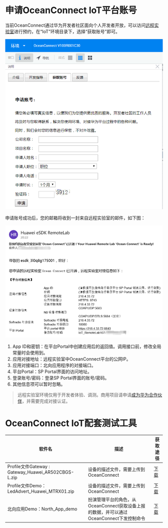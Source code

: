 # 申请OceanConnect IoT平台账号

当前OceanConnect通过华为开发者社区面向个人开发者开放，可以访问[远程实验室](http://esdkremotelab.huawei.com/RM/Diagram/Index/9cec2dce-1f02-47d0-a67f-5d400f7c3d7b?diagramType=Topology)进行预约，在“IoT”环境目录下，选择“获取账号”即可。

![](images/oc-apply.png)

申请账号成功后，您的邮箱将收到一封来自远程实验室的邮件，如下图：

![](images/oc-email.png)

1. App ID和密钥：在平台Portal中创建应用后的返回值。调用接口前，修改全局常量时会使用到。
2. 应用对接地址：远程实验室中OceanConnect平台的公网IP。
3. 应用对接端口：北向应用程序的对接端口。
4. 平台Portal：SP Portal界面的访问地址。
5. 登录账号/密码：登录SP Portal界面的账号/密码。
6. 其他信息项可以暂时忽略。

> 远程实验室环境仅用于开发者体验、调测。商用项目请申请[成为华为合作伙伴](https://marlite.force.com/)，并需要完成对接认证。

# OceanConnect IoT配套测试工具

软件名 | 描述 | 获取途径
--- | --- | ---
Profile文件Gateway : Gateway_Huawei_AR502CBGS-L.zip | 设备的描述文件，需要上传到OceanConnect | [下载](https://github.com/softbaddog/iot-codelabs/blob/master/2-eciot-agentlite-oceanconnect/tools/profile/Gateway_Huawei_AR502CBGS-L.zip)
Profile文件Demo：LedAdvert_Huawei_MTRX01.zip | 设备的描述文件，需要上传到OceanConnect | [下载](https://github.com/softbaddog/iot-codelabs/blob/master/2-eciot-agentlite-oceanconnect/tools/profile/LedAdvert_Huawei_MTRX01.zip)
北向应用Demo：North_App_demo | 扮演管理平台的角色，从OceanConnect获取设备上报的数据，并可以通过OceanConnect下发控制命令 | [下载](https://github.com/softbaddog/iot-codelabs/blob/master/2-eciot-agentlite-oceanconnect/tools/GUI%20demo/North_App_demo.rar)